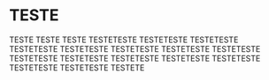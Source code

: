 # TESTE
TESTE TESTE   TESTE TESTETESTE TESTETESTE TESTETESTE TESTETESTE TESTETESTE TESTETESTE TESTETESTE TESTETESTE TESTETESTE TESTETESTE TESTETESTE TESTETESTE TESTETESTE TESTETESTE TESTETESTE TESTETE
